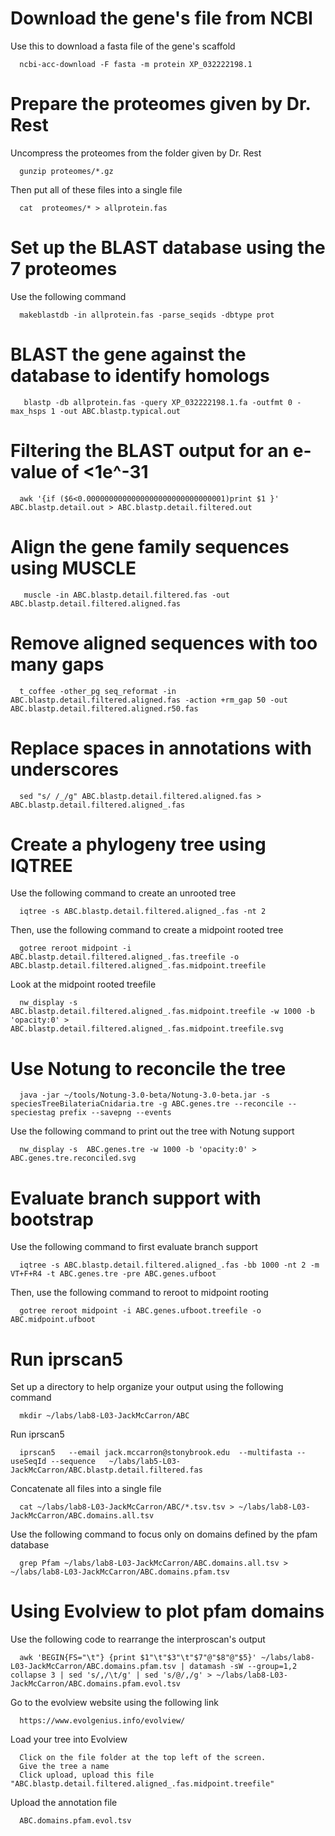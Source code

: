 # Download the gene's file from NCBI

Use this to download a fasta file of the gene's scaffold

      ncbi-acc-download -F fasta -m protein XP_032222198.1

# Prepare the proteomes given by Dr. Rest

Uncompress the proteomes from the folder given by Dr. Rest

      gunzip proteomes/*.gz
      
Then put all of these files into a single file
      
      cat  proteomes/* > allprotein.fas

# Set up the BLAST database using the 7 proteomes

Use the following command

      makeblastdb -in allprotein.fas -parse_seqids -dbtype prot
      
# BLAST the gene against the database to identify homologs
      
       blastp -db allprotein.fas -query XP_032222198.1.fa -outfmt 0 -max_hsps 1 -out ABC.blastp.typical.out

# Filtering the BLAST output for an e-value of <1e^-31

      awk '{if ($6<0.0000000000000000000000000000001)print $1 }' ABC.blastp.detail.out > ABC.blastp.detail.filtered.out
      
# Align the gene family sequences using MUSCLE
      
       muscle -in ABC.blastp.detail.filtered.fas -out ABC.blastp.detail.filtered.aligned.fas
       
# Remove aligned sequences with too many gaps

      t_coffee -other_pg seq_reformat -in ABC.blastp.detail.filtered.aligned.fas -action +rm_gap 50 -out ABC.blastp.detail.filtered.aligned.r50.fas
      
# Replace spaces in annotations with underscores

      sed "s/ /_/g" ABC.blastp.detail.filtered.aligned.fas > ABC.blastp.detail.filtered.aligned_.fas

# Create a phylogeny tree using IQTREE

Use the following command to create an unrooted tree

      iqtree -s ABC.blastp.detail.filtered.aligned_.fas -nt 2

Then, use the following command to create a midpoint rooted tree

      gotree reroot midpoint -i ABC.blastp.detail.filtered.aligned_.fas.treefile -o ABC.blastp.detail.filtered.aligned_.fas.midpoint.treefile

Look at the midpoint rooted treefile

      nw_display -s  ABC.blastp.detail.filtered.aligned_.fas.midpoint.treefile -w 1000 -b 'opacity:0' >  ABC.blastp.detail.filtered.aligned_.fas.midpoint.treefile.svg

# Use Notung to reconcile the tree

      java -jar ~/tools/Notung-3.0-beta/Notung-3.0-beta.jar -s speciesTreeBilateriaCnidaria.tre -g ABC.genes.tre --reconcile --speciestag prefix --savepng --events

Use the following command to print out the tree with Notung support

      nw_display -s  ABC.genes.tre -w 1000 -b 'opacity:0' >  ABC.genes.tre.reconciled.svg

# Evaluate branch support with bootstrap

Use the following command to first evaluate branch support

      iqtree -s ABC.blastp.detail.filtered.aligned_.fas -bb 1000 -nt 2 -m VT+F+R4 -t ABC.genes.tre -pre ABC.genes.ufboot

Then, use the following command to reroot to midpoint rooting

      gotree reroot midpoint -i ABC.genes.ufboot.treefile -o ABC.midpoint.ufboot

# Run iprscan5

Set up a directory to help organize your output using the following command
      
      mkdir ~/labs/lab8-L03-JackMcCarron/ABC
      
Run iprscan5

      iprscan5   --email jack.mccarron@stonybrook.edu  --multifasta --useSeqId --sequence   ~/labs/lab5-L03-JackMcCarron/ABC.blastp.detail.filtered.fas

Concatenate all files into a single file

      cat ~/labs/lab8-L03-JackMcCarron/ABC/*.tsv.tsv > ~/labs/lab8-L03-JackMcCarron/ABC.domains.all.tsv

Use the following command to focus only on domains defined by the pfam database

      grep Pfam ~/labs/lab8-L03-JackMcCarron/ABC.domains.all.tsv >  ~/labs/lab8-L03-JackMcCarron/ABC.domains.pfam.tsv

# Using Evolview to plot pfam domains

Use the following code to rearrange the interproscan's output

      awk 'BEGIN{FS="\t"} {print $1"\t"$3"\t"$7"@"$8"@"$5}' ~/labs/lab8-L03-JackMcCarron/ABC.domains.pfam.tsv | datamash -sW --group=1,2 collapse 3 | sed 's/,/\t/g' | sed 's/@/,/g' > ~/labs/lab8-L03-JackMcCarron/ABC.domains.pfam.evol.tsv

Go to the evolview website using the following link

      https://www.evolgenius.info/evolview/
      
Load your tree into Evolview

      Click on the file folder at the top left of the screen.  
      Give the tree a name
      Click upload, upload this file "ABC.blastp.detail.filtered.aligned_.fas.midpoint.treefile"

Upload the annotation file

      ABC.domains.pfam.evol.tsv









